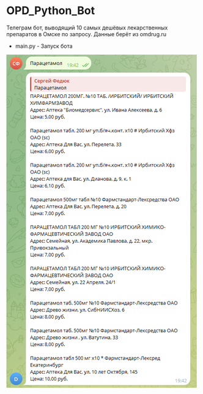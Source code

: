 # OPD_Python_Bot
Телеграм бот, выводящий 10 самых дешёвых лекарственных препаратов в Омске по запросу. Данные берёт из omdrug.ru

- main.py - Запуск бота

![alt text](https://github.com/SergeyFeduk/OPD_Python_Bot/blob/main/Sample.PNG?raw=true)
